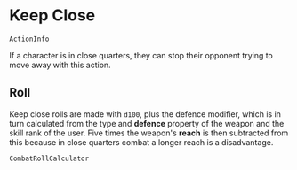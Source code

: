 # Keep Close

`ActionInfo`

If a character is in close quarters, they can stop their opponent trying to move away with this action.

## Roll

Keep close rolls are made with `d100`, plus the defence modifier, which is in turn calculated from the type and **defence** property of the weapon and the skill rank of the user. Five times the weapon's **reach** is then subtracted from this because in close quarters combat a longer reach is a disadvantage.

`CombatRollCalculator`